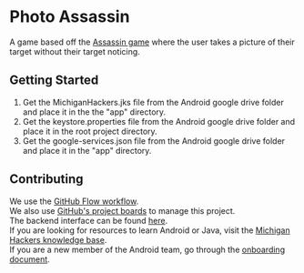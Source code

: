 # Photo Assassin
A game based off the [Assassin game](https://en.wikipedia.org/wiki/Assassin_(game)) where the user takes a picture of their target without their target noticing.

## Getting Started
1. Get the MichiganHackers.jks file from the Android google drive folder and place it in the the "app" directory.
2. Get the keystore.properties file from the Android google drive folder and place it in the root project directory.  
3. Get the google-services.json file from the Android google drive folder and place it in the "app" directory.  

## Contributing
We use the [GitHub Flow workflow](https://guides.github.com/introduction/flow/).  
We also use [GitHub's project boards](https://github.com/michiganhackers/photo-assassin-android-app/projects/1) to manage this project.  
The backend interface can be found [here](https://github.com/michiganhackers/photo-assassin-cloud-functions/blob/master/BackendInterface.md).  
If you are looking for resources to learn Android or Java, visit the [Michigan Hackers knowledge base](https://github.com/michiganhackers/knowledgebase/blob/master/Technologies/Android.md).  
If you are a new member of the Android team, go through the [onboarding document](http://bit.ly/androidOnboard).
